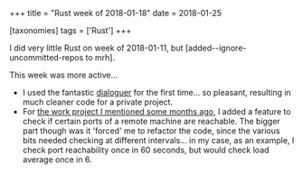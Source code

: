 +++
title = "Rust week of 2018-01-18"
date = 2018-01-25

[taxonomies]
tags = ['Rust']
+++

I did very little Rust on week of 2018-01-11,
but [added--ignore-uncommitted-repos to mrh].

This week was more active...

- I used the fantastic [dialoguer] for the first time... so pleasant,
  resulting in much cleaner code for a private project.
- For [the work project I mentioned some months ago], I added a
  feature to check if certain ports of a remote machine are reachable.
  The bigger part though was it 'forced' me to refactor the code,
  since the various bits needed checking at different intervals... in
  my case, as an example, I check port reachability once in 60
  seconds, but would check load average once in 6.

[added --ignore-uncommitted-repos to mrh]: https://github.com/tshepang/mrh/commit/0bb76224978fca2324ae7b673472b68033db5a78
[the work project I mentioned some months ago]: http://tshepang.net/rust-week-of-2017-10-05
[dialoguer]: https://crates.io/crates/dialoguer
